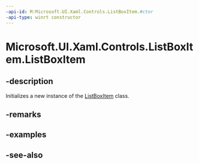 ```yaml
---
-api-id: M:Microsoft.UI.Xaml.Controls.ListBoxItem.#ctor
-api-type: winrt constructor
---
```


<!-- Method syntax
public ListBoxItem()
-->

# Microsoft.UI.Xaml.Controls.ListBoxItem.ListBoxItem

## -description
Initializes a new instance of the [ListBoxItem](listboxitem.md) class.

## -remarks

## -examples

## -see-also
